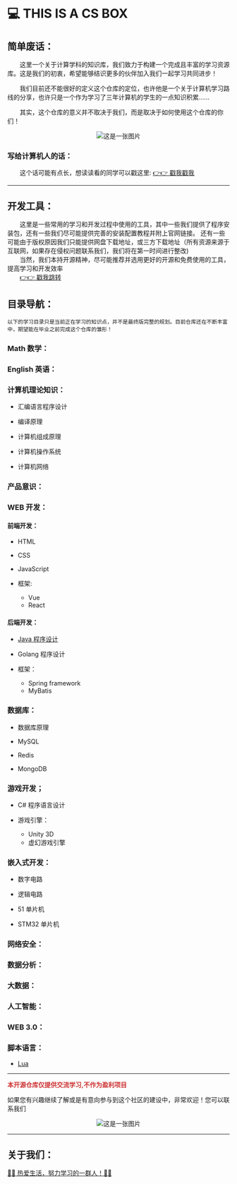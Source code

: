 # 💻 THIS IS A CS BOX 

## 简单废话：

<p>&emsp;&emsp;这里一个关于计算学科的知识库，我们致力于构建一个完成且丰富的学习资源库。这是我们的初衷，希望能够结识更多的伙伴加入我们一起学习共同进步！</p>

<p>&emsp;&emsp;我们目前还不能很好的定义这个仓库的定位，也许他是一个关于计算机学习路线的分享，也许只是一个作为学习了三年计算机的学生的一点知识积累......</p>

<p>&emsp;&emsp;其实，这个仓库的意义并不取决于我们，而是取决于如何使用这个仓库的你们！</p>

<div align=center >

![这是一张图片](./img/img01.jpg)

</div>

### 写给计算机人的话：

&emsp;&emsp;这个话可能有点长，想读读看的同学可以戳这里: [👉👉 戳我戳我](./content/letter/firstLetter.md) 

<hr/>

## 开发工具：

&emsp;&emsp;这里是一些常用的学习和开发过程中使用的工具，其中一些我们提供了程序安装包，还有一些我们尽可能提供完善的安装配置教程并附上官网链接。
还有一些可能由于版权原因我们只能提供网盘下载地址，或三方下载地址（所有资源来源于互联网，如果存在侵权问题联系我们，我们将在第一时间进行整改)<br/>
&emsp;&emsp;当然，我们本持开源精神，尽可能推荐并选用更好的开源和免费使用的工具，提高学习和开发效率</br>
&emsp;&emsp;[👉👉 戳我跳转](./tools/toolList.md)

## 目录导航：

    以下的学习目录只是当前正在学习的知识点，并不是最终版完整的规划。目前仓库还在不断丰富中，期望能在毕业之前完成这个仓库的雏形！

### Math 数学：

### English 英语：

### 计算机理论知识：

- 汇编语言程序设计

- 编译原理

- 计算机组成原理

- 计算机操作系统

- 计算机网络

### 产品意识：

### WEB 开发：

#### 前端开发：

- HTML
- CSS
- JavaScript

- 框架:
    - Vue
    - React

#### 后端开发：

- [Java 程序设计](./content/WEB%20开发/后端开发/Java程序设计/README.md)  

- Golang 程序设计

- 框架：
    - Spring framework
    - MyBatis

### 数据库：

- 数据库原理

- MySQL

- Redis

- MongoDB

### 游戏开发；

- C# 程序语言设计
  
- 游戏引擎：
  - Unity 3D
  - 虚幻游戏引擎

### 嵌入式开发：

- 数字电路

- 逻辑电路

- 51 单片机

- STM32 单片机

### 网络安全：

### 数据分析：

### 大数据：

### 人工智能：

### WEB 3.0：

### 脚本语言：

- [Lua]()

<hr/>

<b><font color='#CD3333'>本开源仓库仅提供交流学习,不作为盈利项目</font></b>

<p>如果您有兴趣继续了解或是有意向参与到这个社区的建设中，非常欢迎！您可以联系我们</p>


<div align=center >

![这是一张图片](./img/img02.gif)

</div>


<hr/>


## 关于我们：

[👻👻 热爱生活，努力学习的一群人！👻👻]()

